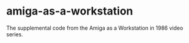 # amiga-as-a-workstation
The supplemental code from the Amiga as a Workstation in 1986 video series. 

